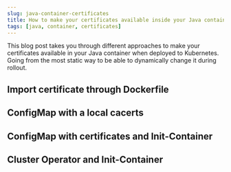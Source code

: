 ```yaml
---
slug: java-container-certificates
title: How to make your certificates available inside your Java container
tags: [java, container, certificates]
---
```


This blog post takes you through different approaches to make your certificates available in your Java container when deployed to Kubernetes. Going from the most static way to be able to dynamically change it during rollout.

## Import certificate through Dockerfile

## ConfigMap with a local cacerts

## ConfigMap with certificates and Init-Container

## Cluster Operator and Init-Container